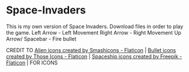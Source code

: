 # Space-Invaders
This is my own version of Space Invaders.
Download files in order to play the game.
Left Arrow - Left Movement
Right Arrow - Right Movement
Up Arrow/ Spacebar - Fire bullet

CREDIT TO <a href="https://www.flaticon.com/free-icons/alien" title="alien icons">Alien icons created by Smashicons - Flaticon</a> | <a href="https://www.flaticon.com/free-icons/bullet" title="bullet icons">Bullet icons created by Those Icons - Flaticon</a> | <a href="https://www.flaticon.com/free-icons/spaceship" title="spaceship icons">Spaceship icons created by Freepik - Flaticon</a> | FOR ICONS
